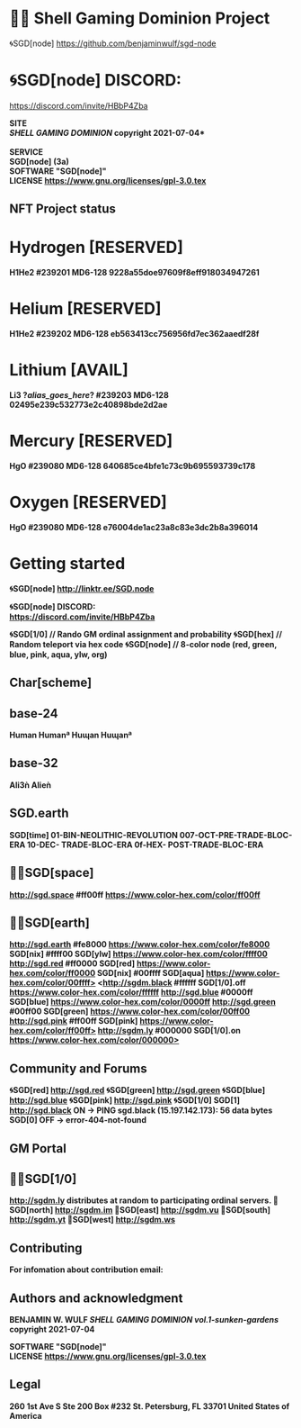 # 🐚🌀 Shell Gaming Dominion Project

🌀SGD[node]
https://github.com/benjaminwulf/sgd-node

# 🌀SGD[node] DISCORD:
https://discord.com/invite/HBbP4Zba

<b>SITE</b><br>
<b> *SHELL GAMING DOMINION* copyright 2021-07-04* <br>
<br>
<b>SERVICE</b><br>
SGD[node]
(3a)<br>
SOFTWARE "SGD[node]" <br>
LICENSE
https://www.gnu.org/licenses/gpl-3.0.tex

## NFT Project status
# Hydrogen [RESERVED]
H1He2
#239201
MD6-128
9228a55doe97609f8eff918034947261

# Helium [RESERVED]
H1He2
#239202
MD6-128
eb563413cc756956fd7ec362aaedf28f

# Lithium [AVAIL]
Li3
?_alias_goes_here_?
#239203
MD6-128
02495e239c532773e2c40898bde2d2ae

# Mercury [RESERVED]
HgO
#239080
MD6-128
640685ce4bfe1c73c9b695593739c178

# Oxygen [RESERVED]
HgO
#239080
MD6-128
e76004de1ac23a8c83e3dc2b8a396014

# Getting started 
🌀SGD[node]
http://linktr.ee/SGD.node

🌀SGD[node] DISCORD:<br>
https://discord.com/invite/HBbP4Zba <br>

🌀SGD[1/0]    // Rando GM ordinal assignment and probability
🌀SGD[hex]    // Random teleport via hex code
🌀SGD[node]   // 8-color node (red, green, blue, pink, aqua, ylw, org)


## Char[scheme]
## base-24
Human
Humanª
Huɰan
Huɰanª

## base-32
Ali3ǹ
Alieǹ

## SGD.earth
SGD[time]
01-BIN-NEOLITHIC-REVOLUTION
007-OCT-PRE-TRADE-BLOC-ERA
10-DEC- TRADE-BLOC-ERA
0f-HEX- POST-TRADE-BLOC-ERA

## 🐚🌀SGD[space]
<http://sgd.space> #ff00ff <https://www.color-hex.com/color/ff00ff>
## 🐚🌀SGD[earth]
<http://sgd.earth> #fe8000 <https://www.color-hex.com/color/fe8000>
SGD[nix] #ffff00 SGD[ylw] <https://www.color-hex.com/color/ffff00>
<http://sgd.red> #ff0000 SGD[red] <https://www.color-hex.com/color/ff0000>
SGD[nix] #00ffff SGD[aqua] https://www.color-hex.com/color/00ffff>
<http://sgdm.black #ffffff SGD[1/0].off <https://www.color-hex.com/color/ffffff>
<http://sgd.blue> #0000ff SGD[blue] <https://www.color-hex.com/color/0000ff>
<http://sgd.green> #00ff00 SGD[green] <https://www.color-hex.com/color/00ff00>
<http://sgd.pink> #ff00ff SGD[pink] https://www.color-hex.com/color/ff00ff>
<http://sgdm.ly> #000000 SGD[1/0].on https://www.color-hex.com/color/000000> 

## Community and Forums
🌀SGD[red]
http://sgd.red
🌀SGD[green]
http://sgd.green
🌀SGD[blue]
http://sgd.blue
🌀SGD[pink]
http://sgd.pink
🌀SGD[1/0]
SGD[1]
http://sgd.black
ON -> PING sgd.black (15.197.142.173): 56 data bytes
SGD[0]
OFF -> error-404-not-found

## GM Portal
##  🐚🌀SGD[1/0]
http://sgdm.ly distributes at random to participating ordinal servers.
🐚SGD[north]
http://sgdm.im
🐚SGD[east]
http://sgdm.vu
🐚SGD[south]
http://sgdm.yt
🐚SGD[west]
http://sgdm.ws

## Contributing
For infomation about contribution email:

## Authors and acknowledgment
BENJAMIN W. WULF
*SHELL GAMING DOMINION vol.1-sunken-gardens* copyright 2021-07-04

SOFTWARE "SGD[node]" <br>
LICENSE
https://www.gnu.org/licenses/gpl-3.0.tex

## Legal

260 1st Ave S
Ste 200 Box #232
St. Petersburg, FL 33701
United States of America
